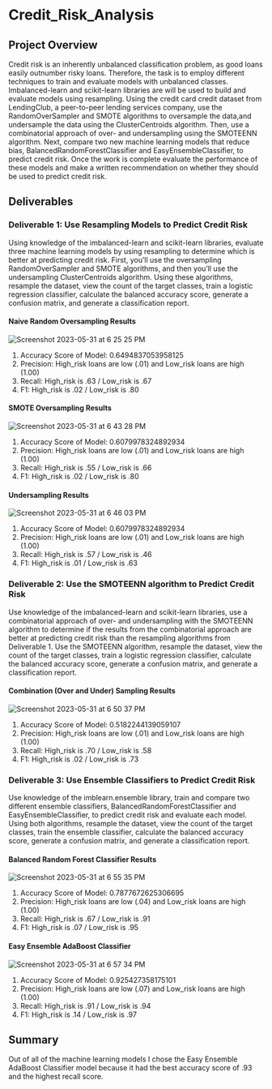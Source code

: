 # Credit_Risk_Analysis

## Project Overview
Credit risk is an inherently unbalanced classification problem, as good loans easily outnumber risky loans. Therefore, the task is to employ different techniques to
train and evaluate models with unbalanced classes. Imbalanced-learn and scikit-learn libraries are will be used to build and evaluate models using resampling.
Using the credit card credit dataset from LendingClub, a peer-to-peer lending services company, use the RandomOverSampler and SMOTE algorithms to oversample the 
data,and undersample the data using the ClusterCentroids algorithm. Then, use a combinatorial approach of over- and undersampling using the SMOTEENN algorithm. 
Next, compare two new machine learning models that reduce bias, BalancedRandomForestClassifier and EasyEnsembleClassifier, to predict credit risk. Once the work is
complete evaluate the performance of these models and make a written recommendation on whether they should be used to predict credit risk.

## Deliverables

### Deliverable 1: Use Resampling Models to Predict Credit Risk 
Using knowledge of the imbalanced-learn and scikit-learn libraries, evaluate three machine learning models by using resampling to determine which is better at 
predicting credit risk. First, you’ll use the oversampling RandomOverSampler and SMOTE algorithms, and then you’ll use the undersampling ClusterCentroids algorithm.
Using these algorithms, resample the dataset, view the count of the target classes, train a logistic regression classifier, calculate the balanced accuracy score,
generate a confusion matrix, and generate a classification report.

#### Naive Random Oversampling Results

![Screenshot 2023-05-31 at 6 25 25 PM](https://github.com/mdfjoseph/Credit_Risk_Analysis/assets/114943747/683b5601-3242-40c2-8787-73444044ce49)

1.  Accuracy Score of Model:  0.6494837053958125
2.  Precision:  High_risk loans are low (.01) and Low_risk loans are high (1.00)
3.  Recall:  High_risk is .63 / Low_risk is .67
4.  F1:  High_risk is .02 / Low_risk is .80

#### SMOTE Oversampling Results

![Screenshot 2023-05-31 at 6 43 28 PM](https://github.com/mdfjoseph/Credit_Risk_Analysis/assets/114943747/f90a850c-3c5e-4fa2-a38b-d6efd7c807af)

1.  Accuracy Score of Model:  0.6079978324892934
2.  Precision:  High_risk loans are low (.01) and Low_risk loans are high (1.00)
3.  Recall:  High_risk is .55 / Low_risk is .66
4.  F1:  High_risk is .02 / Low_risk is .80

#### Undersampling Results

![Screenshot 2023-05-31 at 6 46 03 PM](https://github.com/mdfjoseph/Credit_Risk_Analysis/assets/114943747/6d8c78d1-e86c-49e1-bc9a-ec7acd6c2767)

1.  Accuracy Score of Model:  0.6079978324892934
2.  Precision:  High_risk loans are low (.01) and Low_risk loans are high (1.00)
3.  Recall:  High_risk is .57 / Low_risk is .46
4.  F1:  High_risk is .01 / Low_risk is .63

### Deliverable 2:  Use the SMOTEENN algorithm to Predict Credit Risk
Use knowledge of the imbalanced-learn and scikit-learn libraries, use a combinatorial approach of over- and undersampling with the SMOTEENN algorithm to determine
if the results from the combinatorial approach are better at predicting credit risk than the resampling algorithms from Deliverable 1. Use the SMOTEENN algorithm, 
resample the dataset, view the count of the target classes, train a logistic regression classifier, calculate the balanced accuracy score, generate a confusion 
matrix, and generate a classification report.

#### Combination (Over and Under) Sampling Results

![Screenshot 2023-05-31 at 6 50 37 PM](https://github.com/mdfjoseph/Credit_Risk_Analysis/assets/114943747/6eccb3dd-36bc-4e9f-adf5-57591226238a)

1.  Accuracy Score of Model:  0.5182244139059107
2.  Precision:  High_risk loans are low (.01) and Low_risk loans are high (1.00)
3.  Recall:  High_risk is .70 / Low_risk is .58
4.  F1:  High_risk is .02 / Low_risk is .73

### Deliverable 3:  Use Ensemble Classifiers to Predict Credit Risk
Use knowledge of the imblearn.ensemble library, train and compare two different ensemble classifiers, BalancedRandomForestClassifier and EasyEnsembleClassifier, to
predict credit risk and evaluate each model. Using both algorithms, resample the dataset, view the count of the target classes, train the ensemble classifier, 
calculate the balanced accuracy score, generate a confusion matrix, and generate a classification report.

#### Balanced Random Forest Classifier Results

![Screenshot 2023-05-31 at 6 55 35 PM](https://github.com/mdfjoseph/Credit_Risk_Analysis/assets/114943747/cd458a08-27ed-45d7-bc53-41fa15fc7c4a)

1.  Accuracy Score of Model:  0.7877672625306695
2.  Precision:  High_risk loans are low (.04) and Low_risk loans are high (1.00)
3.  Recall:  High_risk is .67 / Low_risk is .91
4.  F1:  High_risk is .07 / Low_risk is .95

#### Easy Ensemble AdaBoost Classifier

![Screenshot 2023-05-31 at 6 57 34 PM](https://github.com/mdfjoseph/Credit_Risk_Analysis/assets/114943747/ea7b493b-512d-4b62-819a-18477f8e9548)

1.  Accuracy Score of Model:  0.925427358175101
2.  Precision:  High_risk loans are low (.07) and Low_risk loans are high (1.00)
3.  Recall:  High_risk is .91 / Low_risk is .94
4.  F1:  High_risk is .14 / Low_risk is .97

## Summary

Out of all of the machine learning models I chose the Easy Ensemble AdaBoost Classifier model because it had the best accuracy score of .93 and the highest recall 
score.










